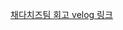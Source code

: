 [채다치즈팀 회고 velog 링크](https://velog.io/@econovation/2023-SUMMER-DEV-%EC%82%AC%EC%9A%A9%EC%9E%90-%EB%8B%AE%EC%9D%80-%EA%BC%B4-%EC%97%B0%EC%98%88%EC%9D%B8-%EC%B6%94%EC%B2%9C-%EC%9D%B8%EA%B3%B5%EC%A7%80%EB%8A%A5WEB-%EC%B1%84%EB%8B%A4%EC%B9%98%EC%A6%88%ED%8C%80)
